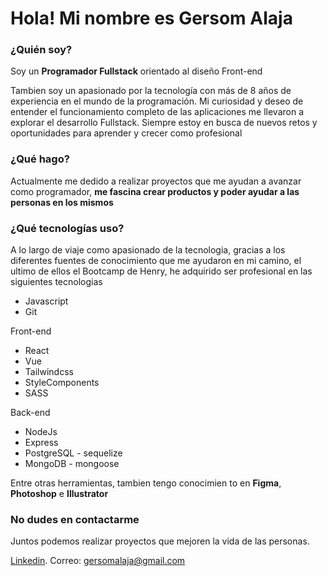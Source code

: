 # Hola! Mi nombre es Gersom Alaja

### ¿Quién soy?
Soy un **Programador Fullstack** orientado al diseño Front-end

Tambien soy un apasionado por la tecnología con más de 8 años de experiencia en el mundo de la programación.
Mi curiosidad y deseo de entender el funcionamiento completo de las aplicaciones me llevaron a explorar el desarrollo Fullstack.
Siempre estoy en busca de nuevos retos y oportunidades para aprender y crecer como profesional

### ¿Qué hago?

Actualmente me dedido a realizar proyectos que me ayudan a avanzar como programador, **me fascina crear productos y poder ayudar a las personas en los mismos**

### ¿Qué tecnologías uso?

A lo largo de viaje como apasionado de la tecnologia, gracias a los diferentes fuentes de conocimiento que me ayudaron en mi camino, el ultimo de ellos el Bootcamp de Henry, he adquirido ser profesional en las siguientes tecnologias

* Javascript
* Git

Front-end

* React
* Vue
* Tailwindcss
* StyleComponents
* SASS

Back-end

* NodeJs
* Express
* PostgreSQL - sequelize
* MongoDB - mongoose

Entre otras herramientas, tambien tengo conocimien to en **Figma**, **Photoshop** e **Illustrator**

### No dudes en contactarme

Juntos podemos realizar proyectos que mejoren la vida de las personas.

[Linkedin](https://www.linkedin.com/in/gersomalaja/).
Correo: gersomalaja@gmail.com

<!--
**Gersom/gersom** is a ✨ _special_ ✨ repository because its `README.md` (this file) appears on your GitHub profile.

Here are some ideas to get you started:

- 🔭 I’m currently working on ...
- 🌱 I’m currently learning ...
- 👯 I’m looking to collaborate on ...
- 🤔 I’m looking for help with ...
- 💬 Ask me about ...
- 📫 How to reach me: ...
- 😄 Pronouns: ...
- ⚡ Fun fact: ...
-->
